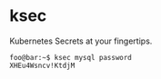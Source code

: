 # ksec

Kubernetes Secrets at your fingertips.

```console
foo@bar:~$ ksec mysql password
XHEu4Wsncv!KtdjM
```
